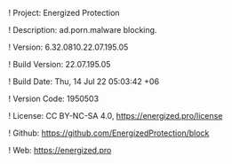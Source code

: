 ! Project: Energized Protection

! Description: ad.porn.malware blocking.

! Version: 6.32.0810.22.07.195.05

! Build Version: 22.07.195.05

! Build Date: Thu, 14 Jul 22 05:03:42 +06

! Version Code: 1950503

! License: CC BY-NC-SA 4.0, https://energized.pro/license

! Github: https://github.com/EnergizedProtection/block

! Web: https://energized.pro
